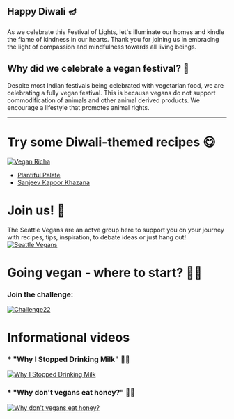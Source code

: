 ## Happy Diwali 🪔

As we celebrate this Festival of Lights, let's illuminate our homes and kindle the flame of kindness in our hearts. 
Thank you for joining us in embracing the light of compassion and mindfulness towards all living beings.

## Why did we celebrate a vegan festival? 🍃
Despite most Indian festivals being celebrated with vegetarian food, we are celebrating a fully vegan festival. This is because vegans do not support commodification of animals and other animal derived products. We encourage a lifestyle that promotes animal rights.

* * * 

# Try some Diwali-themed recipes 😋
[![Vegan Richa](https://www.veganricha.com/wp-content/uploads/2021/09/cropped-veganricha-logo.png)](https://www.veganricha.com/category/diwali)
* [Plantiful Palate](https://www.plantifulpalate.com/post/10-delicious-vegan-diwali-recipes-to-light-up-your-celebrations)
* [Sanjeev Kapoor Khazana](https://youtube.com/playlist?list=PLQlI5m713h7uKdqg7qw5u8dp7tqSfFQKa&si=K7OS_Azs15u_2xFx)

# Join us! 💖
The Seattle Vegans are an actve group here to support you on your journey with recipes, tips, inspiration, to debate ideas or just hang out! 
[![Seattle Vegans](https://1000logos.net/wp-content/uploads/2021/05/Meetup-logo.png)](https://meetu.ps/c/4XFVD/tMc3g/a)

# Going vegan - where to start? 🧗🏼
### Join the challenge: 

[![Challenge22](https://scontent-sea1-1.xx.fbcdn.net/v/t39.30808-6/361565804_606414688253397_3336864705855284555_n.png?_nc_cat=104&ccb=1-7&_nc_sid=5f2048&_nc_ohc=dVq8VaGbb9sAX_cFZnv&_nc_ht=scontent-sea1-1.xx&oh=00_AfBkWEVvJVGecmOefxSMP9PoAtz1sVJ8gHWruk5eR6RdeA&oe=65521699)](https://challenge22.com)

# Informational videos
### * "Why I Stopped Drinking Milk" 🥛🐮
[![Why I Stopped Drinking Milk](https://img.youtube.com/vi/jSFPfZ8ZiHM/0.jpg)](https://www.youtube.com/watch?v=jSFPfZ8ZiHM)
### * "Why don't vegans eat honey?" 🍯🐝
[![Why don't vegans eat honey?](https://img.youtube.com/vi/clMNw_VO1xo/0.jpg)](https://www.youtube.com/watch?v=clMNw_VO1xo)

